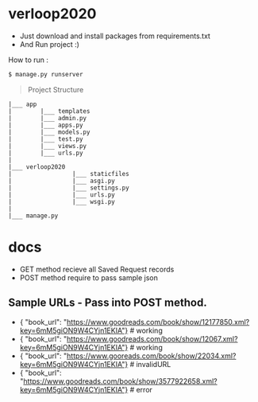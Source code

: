# verloop2020

  - Just download and install packages from requirements.txt
  - And Run project :)


How to run :
```sh
$ manage.py runserver
```
> Project Structure

    |___ app 
    |        |___ templates
    |        |___ admin.py
    |        |___ apps.py
    |        |___ models.py
    |        |___ test.py
    |        |___ views.py
    |        |___ urls.py   
    |
    |___ verloop2020
    |                 |___ staticfiles
    |                 |___ asgi.py
    |                 |___ settings.py
    |                 |___ urls.py
    |                 |___ wsgi.py
    |
    |___ manage.py
 
# docs

 - GET method recieve all Saved Request records
 - POST method require to pass sample json

## Sample URLs - Pass into POST method.
- { "book_url": "https://www.goodreads.com/book/show/12177850.xml?key=6mM5giON9W4CYjn1EKIA"} # working
- { "book_url": "https://www.goodreads.com/book/show/12067.xml?key=6mM5giON9W4CYjn1EKIA"}   # working
- { "book_url": "https://www.gooreads.com/book/show/22034.xml?key=6mM5giON9W4CYjn1EKIA"} # invalidURL
- { "book_url": "https://www.goodreads.com/book/show/3577922658.xml?key=6mM5giON9W4CYjn1EKIA"} # error

